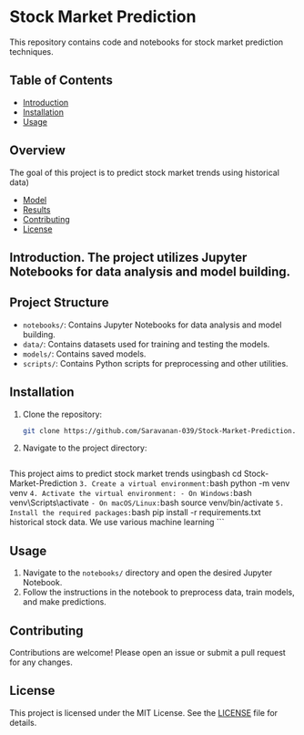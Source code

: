 # Stock Market Prediction

This repository contains code and notebooks for stock market prediction techniques.

## Table of Contents
- [Introduction](#introduction)
- [Installation](#installation)
- [Usage](#usage)

## Overview

The goal of this project is to predict stock market trends using historical data)
- [Model](#model)
- [Results](#results)
- [Contributing](#contributing)
- [License](#license)

## Introduction. The project utilizes Jupyter Notebooks for data analysis and model building.

## Project Structure

- `notebooks/`: Contains Jupyter Notebooks for data analysis and model building.
- `data/`: Contains datasets used for training and testing the models.
- `models/`: Contains saved models.
- `scripts/`: Contains Python scripts for preprocessing and other utilities.

## Installation

1. Clone the repository:
    ```bash
    git clone https://github.com/Saravanan-039/Stock-Market-Prediction.git
    ```
2. Navigate to the project directory:
    ```
This project aims to predict stock market trends usingbash
    cd Stock-Market-Prediction
    ```
3. Create a virtual environment:
    ```bash
    python -m venv venv
    ```
4. Activate the virtual environment:
    - On Windows:
        ```bash
        venv\Scripts\activate
        ```
    - On macOS/Linux:
        ```bash
        source venv/bin/activate
        ```
5. Install the required packages:
    ```bash
    pip install -r requirements.txt
    historical stock data. We use various machine learning ```

## Usage

1. Navigate to the `notebooks/` directory and open the desired Jupyter Notebook.
2. Follow the instructions in the notebook to preprocess data, train models, and make predictions.

## Contributing

Contributions are welcome! Please open an issue or submit a pull request for any changes.

## License

This project is licensed under the MIT License. See the [LICENSE](LICENSE) file for details.
